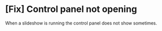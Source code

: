 # [Fix] Control panel not opening
When a slideshow is running the control panel does not show sometimes.